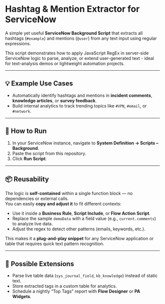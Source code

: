 # Hashtag & Mention Extractor for ServiceNow

A simple yet useful **ServiceNow Background Script** that extracts all hashtags (`#example`) and mentions (`@user`) from any text input using regular expressions.

This script demonstrates how to apply JavaScript RegEx in server-side ServiceNow logic to parse, analyze, or extend user-generated text - ideal for text-analysis demos or lightweight automation projects.

---

## 💡 Example Use Cases
- Automatically identify hashtags and mentions in **incident comments**, **knowledge articles**, or **survey feedback**.  
- Build internal analytics to track trending topics like `#VPN`, `#email`, or `#network`.  

---
## 🚀 How to Run
1. In your ServiceNow instance, navigate to **System Definition → Scripts – Background**.  
2. Paste the script from this repository.  
3. Click **Run Script**.  

---

## 📦 Reusability
The logic is **self-contained** within a single function block — no dependencies or external calls.  
You can easily **copy and adjust it** to fit different contexts:
- Use it inside a **Business Rule**, **Script Include**, or **Flow Action Script**.  
- Replace the sample `demoData` with a field value (e.g., `current.comments`) to analyze live data.  
- Adjust the regex to detect other patterns (emails, keywords, etc.).  

This makes it a **plug-and-play snippet** for any ServiceNow application or table that requires quick text pattern recognition.

---

## 🔧 Possible Extensions
- Parse live table data (`sys_journal_field`, `kb_knowledge`) instead of static text.  
- Store extracted tags in a custom table for analytics.  
- Schedule a nightly “Top Tags” report with **Flow Designer** or **PA Widgets**.  
